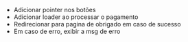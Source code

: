 - Adicionar pointer nos botões
- Adicionar loader ao processar o pagamento
- Redirecionar para pagina de obrigado em caso de sucesso
- Em caso de erro, exibir a msg de erro

